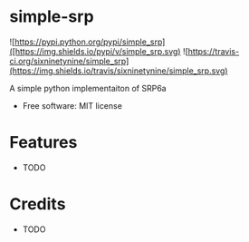 # simple-srp

![https://pypi.python.org/pypi/simple_srp]([https://img.shields.io/pypi/v/simple_srp.svg)
![https://travis-ci.org/sixninetynine/simple_srp](https://img.shields.io/travis/sixninetynine/simple_srp.svg)

A simple python implementaiton of SRP6a


- Free software: MIT license


# Features

- TODO

# Credits

- TODO
